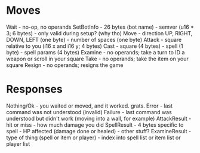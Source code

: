 Moves
=====

Wait
    - no-op, no operands
SetBotInfo
    - 26 bytes (bot name)
    - semver (u16 * 3; 6 bytes)
    - only valid during setup? (why tho)
Move
    - direction UP, RIGHT, DOWN, LEFT (one byte)
    - number of spaces (one byte)
Attack
    - square relative to you (i16 x and i16 y; 4 bytes)
Cast
    - square (4 bytes)
    - spell (1 byte)
    - spell params (4 bytes)
Examine
    - no operands; take a turn to ID a weapon or scroll in your square
Take
    - no operands; take the item on your square
Resign
    - no operands; resigns the game


Responses
=========

Nothing/Ok
    - you waited or moved, and it worked. grats. 
Error
    - last command was not understood (invalid)
Failure
    - last command was understood but didn't work (moving into a wall, for example)
AttackResult
    - hit or miss
    - how much damage you did
SpellResult
    - 4 bytes specific to spell
      - HP affected (damage done or healed)
      - other stuff?
ExamineResult
    - type of thing (spell or item or player)
    - index into spell list or item list or player list
